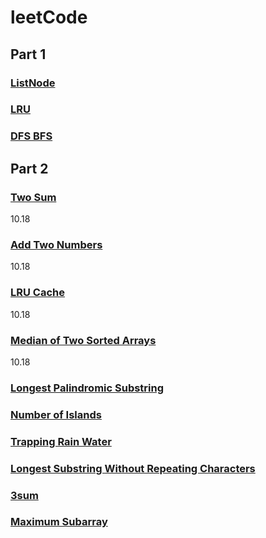 # leetCode
## Part 1
### [ListNode](https://github.com/momo4826/leetCode/blob/master/ListNode.md)
### [LRU](https://github.com/momo4826/leetCode/blob/master/LRU.md)
### [DFS BFS](https://github.com/momo4826/leetCode/edit/master/DFSBFS.md)

## Part 2
### [Two Sum](https://github.com/momo4826/leetCode/blob/master/twoSum.py)
10.18
### [Add Two Numbers](https://github.com/momo4826/leetCode/blob/master/addTwoNumbers.py)
10.18
### [LRU Cache](https://github.com/momo4826/leetCode/blob/master/LRU%20Cache.py)
10.18
### [Median of Two Sorted Arrays](https://github.com/momo4826/leetCode/blob/master/MedianOfTwoSortedArrays.py)
10.18
### [Longest Palindromic Substring](https://github.com/momo4826/leetCode/blob/master/LongestPalindromicSubstring.py)
### [Number of Islands](https://github.com/momo4826/leetCode/blob/master/NumberOfIslands.py)
### [Trapping Rain Water](https://github.com/momo4826/leetCode/blob/master/TrappingRainWater.py)
### [Longest Substring Without Repeating Characters](https://github.com/momo4826/leetCode/blob/master/LongestSubstringWithoutRepeatingCharacters.py)
### [3sum](https://github.com/momo4826/leetCode/blob/master/3sum.py)
### [Maximum Subarray](https://github.com/momo4826/leetCode/blob/master/MaximumSubarray.py)
